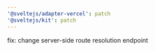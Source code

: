```yaml
---
'@sveltejs/adapter-vercel': patch
'@sveltejs/kit': patch
---
```


fix: change server-side route resolution endpoint
